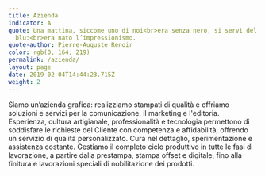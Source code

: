 ```yaml
---
title: Azienda
indicator: A
quote: Una mattina, siccome uno di noi<br>era senza nero, si servì del
  blu:<br>era nato l’impressionismo.
quote-author: Pierre-Auguste Renoir
color: rgb(0, 164, 219)
permalink: /azienda/
layout: page
date: 2019-02-04T14:44:23.715Z
weight: 2
---
```

Siamo un’azienda grafica: realizziamo stampati di qualità e offriamo soluzioni e servizi per la comunicazione, il marketing e l'editoria.  Esperienza, cultura artigianale, professionalità e tecnologia permettono di soddisfare le richieste del Cliente con competenza e affidabilità, offrendo un servizio di qualità personalizzato.  Cura nel dettaglio, sperimentazione e assistenza costante. Gestiamo il completo ciclo produttivo in tutte le fasi di lavorazione, a partire dalla prestampa, stampa offset e digitale, fino alla finitura e lavorazioni speciali di nobilitazione dei prodotti.